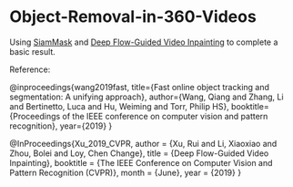 # Object-Removal-in-360-Videos

Using [SiamMask]('https://github.com/foolwood/SiamMask') and [Deep Flow-Guided Video Inpainting]('https://github.com/nbei/Deep-Flow-Guided-Video-Inpainting') to complete a basic result.

Reference:  

@inproceedings{wang2019fast,
    title={Fast online object tracking and segmentation: A unifying approach},
    author={Wang, Qiang and Zhang, Li and Bertinetto, Luca and Hu, Weiming and Torr, Philip HS},
    booktitle={Proceedings of the IEEE conference on computer vision and pattern recognition},
    year={2019}
}

@InProceedings{Xu_2019_CVPR,
author = {Xu, Rui and Li, Xiaoxiao and Zhou, Bolei and Loy, Chen Change},
title = {Deep Flow-Guided Video Inpainting},
booktitle = {The IEEE Conference on Computer Vision and Pattern Recognition (CVPR)},
month = {June},
year = {2019}
}

